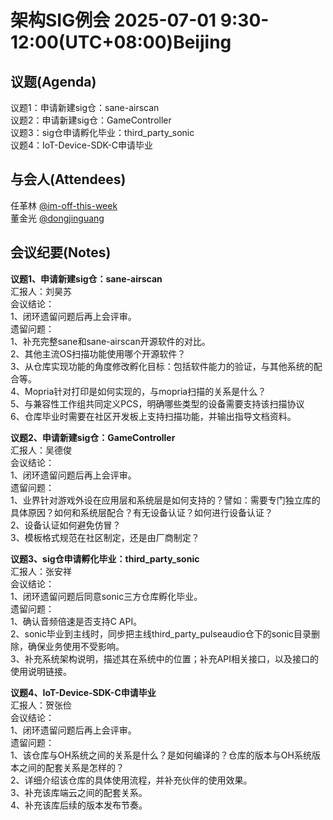 # 架构SIG例会 2025-07-01 9:30-12:00(UTC+08:00)Beijing

## 议题(Agenda)

议题1：申请新建sig仓：sane-airscan  
议题2：申请新建sig仓：GameController  
议题3：sig仓申请孵化毕业：third_party_sonic  
议题4：IoT-Device-SDK-C申请毕业  

## 与会人(Attendees)

任革林 [@im-off-this-week](https://gitee.com/im-off-this-week)  
董金光 [@dongjinguang](https://gitee.com/dongjinguang)  

## 会议纪要(Notes)

**议题1、申请新建sig仓：sane-airscan**  
汇报人：刘昊苏  
会议结论：  
1、闭环遗留问题后再上会评审。  
遗留问题：  
1、补充完整sane和sane-airscan开源软件的对比。  
2、其他主流OS扫描功能使用哪个开源软件？  
3、从仓库实现功能的角度修改孵化目标：包括软件能力的验证，与其他系统的配合等。  
4、Mopria针对打印是如何实现的，与mopria扫描的关系是什么？  
5、与兼容性工作组共同定义PCS，明确哪些类型的设备需要支持该扫描协议  
6、仓库毕业时需要在社区开发板上支持扫描功能，并输出指导文档资料。  

**议题2、申请新建sig仓：GameController**  
汇报人：吴德俊  
会议结论：  
1、闭环遗留问题后再上会评审。  
遗留问题：  
1、业界针对游戏外设在应用层和系统层是如何支持的？譬如：需要专门独立库的具体原因？如何和系统层配合？有无设备认证？如何进行设备认证？  
2、设备认证如何避免仿冒？  
3、模板格式规范在社区制定，还是由厂商制定？  

**议题3、sig仓申请孵化毕业：third_party_sonic**  
汇报人：张安祥  
会议结论：  
1、闭环遗留问题后同意sonic三方仓库孵化毕业。  
遗留问题：  
1、确认音频倍速是否支持C API。  
2、sonic毕业到主线时，同步把主线third_party_pulseaudio仓下的sonic目录删除，确保业务使用不受影响。  
3、补充系统架构说明，描述其在系统中的位置；补充API相关接口，以及接口的使用说明链接。  

**议题4、IoT-Device-SDK-C申请毕业**  
汇报人：贺张俭  
会议结论：  
1、闭环遗留问题后再上会评审。  
遗留问题：  
1、该仓库与OH系统之间的关系是什么？是如何编译的？仓库的版本与OH系统版本之间的配套关系是怎样的？  
2、详细介绍该仓库的具体使用流程，并补充伙伴的使用效果。  
3、补充该库端云之间的配套关系。  
4、补充该库后续的版本发布节奏。  
